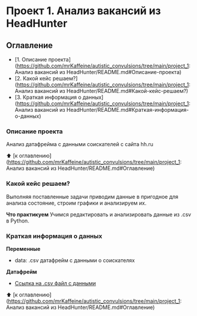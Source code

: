 # Проект 1. Анализ вакансий из HeadHunter

## Оглавление
- [1. Описание проекта](https://github.com/mrKaffeine/autistic_convulsions/tree/main/project_1: Анализ вакансий из HeadHunter/README.md#Описание-проекта)
- [2. Какой кейс решаем?](https://github.com/mrKaffeine/autistic_convulsions/tree/main/project_1: Анализ вакансий из HeadHunter/README.md#Какой-кейс-решаем?)
- [3. Краткая информация о данных](https://github.com/mrKaffeine/autistic_convulsions/tree/main/project_1: Анализ вакансий из HeadHunter/README.md#Краткая-информация-о-данных)

### Описание проекта
Анализ датафрейма с данными соискателей с сайта hh.ru

:arrow_up: [к оглавлению](https://github.com/mrKaffeine/autistic_convulsions/tree/main/project_1: Анализ вакансий из HeadHunter/README.md#Оглавление)

### Какой кейс решаем?
Выполняя поставленные задачи приводим данные в пригодное для анализа состояние, строим графики и анализируем их.

**Что практикуем** 
Учимся редактировать и анализировать данные из .csv в Python.

### Краткая информация о данных
**Переменные**
- data: .csv датафрейм с данными о соискателях

**Датафрейм**
- [Ссылка на .csv файл с данными](https://drive.google.com/drive/folders/1vZBLFyEvgQbk-WsAjP1_Pcm_SEXBWU1_?usp=sharing)

:arrow_up: [к оглавлению](https://github.com/mrKaffeine/autistic_convulsions/tree/main/project_1: Анализ вакансий из HeadHunter/README.md#Оглавление)
